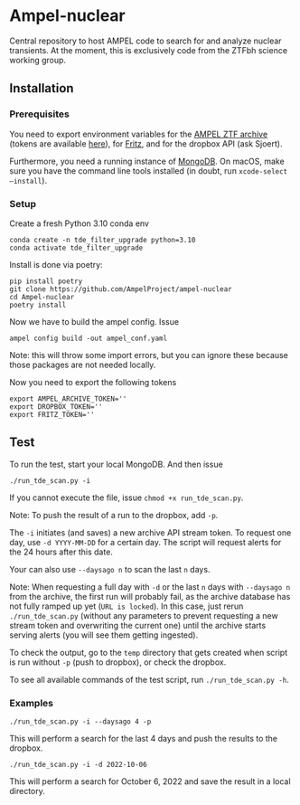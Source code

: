 # Ampel-nuclear
Central repository to host AMPEL code to search for and analyze nuclear transients. At the moment, this is exclusively code from the ZTFbh science working group.

## Installation
### Prerequisites
You need to export environment variables for the [AMPEL ZTF archive](https://ampelproject.github.io/astronomy/ztf/index) (tokens are available [here](https://ampel.zeuthen.desy.de/live/dashboard/tokens)), for [Fritz](https://fritz.science/), and for the dropbox API (ask Sjoert). 

Furthermore, you need a running instance of [MongoDB](https://www.mongodb.com/docs/manual/installation/). On macOS, make sure you have the command line tools installed (in doubt, run `xcode-select –install`).

### Setup
Create a fresh Python 3.10 conda env
```
conda create -n tde_filter_upgrade python=3.10
conda activate tde_filter_upgrade
```
Install is done via poetry:
```
pip install poetry 
git clone https://github.com/AmpelProject/ampel-nuclear
cd Ampel-nuclear
poetry install
```
Now we have to build the ampel config. Issue
```
ampel config build -out ampel_conf.yaml
```
Note: this will throw some import errors, but you can ignore these because those packages are not needed locally. 

Now you need to export the following tokens
```
export AMPEL_ARCHIVE_TOKEN='' 
export DROPBOX_TOKEN=''
export FRITZ_TOKEN=''
```

## Test
To run the test, start your local MongoDB. And then issue

```
./run_tde_scan.py -i
```

If you cannot execute the file, issue `chmod +x run_tde_scan.py`.

Note: To push the result of a run to the dropbox, add `-p`.

The `-i` initiates (and saves) a new archive API stream token. To request one day, use `-d YYYY-MM-DD` for a certain day. The script will request alerts for the 24 hours after this date.

Your can also use `--daysago n` to scan the last `n` days. 

Note: When requesting a full day with `-d` or the last `n` days with `--daysago n` from the archive, the first run will probably fail, as the archive database has not fully ramped up yet (`URL is locked`). In this case, just rerun `./run_tde_scan.py` (without any parameters to prevent requesting a new stream token and overwriting the current one) until the archive starts serving alerts (you will see them getting ingested).

To check the output, go to the `temp` directory that gets created when script is run without `-p` (push to dropbox), or check the dropbox.

To see all available commands of the test script, run `./run_tde_scan.py -h`.

### Examples
```
./run_tde_scan.py -i --daysago 4 -p

```

This will perform a search for the last 4 days and push the results to the dropbox.
```
./run_tde_scan.py -i -d 2022-10-06

```
This will perform a search for October 6, 2022 and save the result in a local directory.
